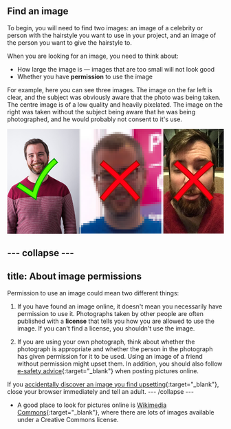 ## Find an image

To begin, you will need to find two images: an image of a celebrity or person with the hairstyle you want to use in your project, and an image of the person you want to give the hairstyle to.

When you are looking for an image, you need to think about:

- How large the image is — images that are too small will not look good
- Whether you have **permission** to use the image

For example, here you can see three images. The image on the far left is clear, and the subject was obviously aware that the photo was being taken. The centre image is of a low quality and heavily pixelated. The image on the right was taken without the subject being aware that he was being photographed, and he would probably not consent to it's use.

![dan](images/dan.png)

--- collapse ---
---
title: About image permissions
---
Permission to use an image could mean two different things:

1) If you have found an image online, it doesn't mean you necessarily have permission to use it. Photographs taken by other people are often published with a **license** that tells you how you are allowed to use the image. If you can't find a license, you shouldn't use the image.

2) If you are using your own photograph, think about whether the photograph is appropriate and whether the person in the photograph has given permission for it to be used. Using an image of a friend without permission might upset them. In addition, you should also follow [e-safety advice](https://www.thinkuknow.co.uk/11_13/Need-advice/Posting-pictures-and-videos/){:target="_blank"} when posting pictures online.

If you [accidentally discover an image you find upsetting](https://www.thinkuknow.co.uk/11_13/Need-advice/Things-you-see-online/){:target="_blank"}, close your browser immediately and tell an adult.
--- /collapse ---

+ A good place to look for pictures online is [Wikimedia Commons](https://commons.wikimedia.org/wiki/Main_Page){:target="_blank"}, where there are lots of images available under a Creative Commons license.  
